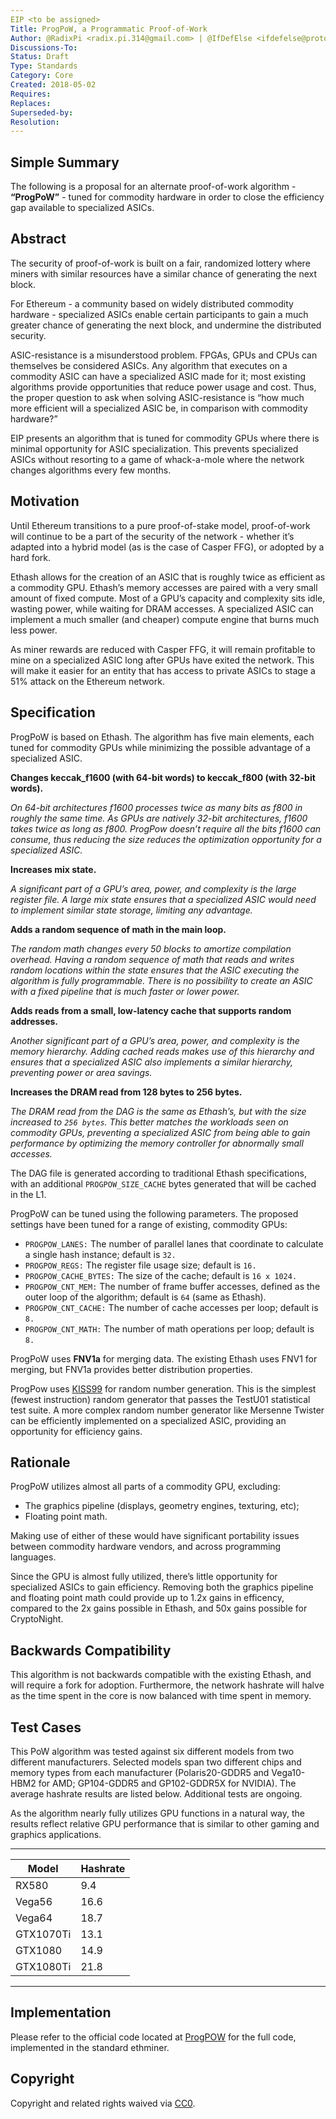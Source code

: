 ```yaml
---
EIP <to be assigned> 
Title: ProgPoW, a Programmatic Proof-of-Work
Author: @RadixPi <radix.pi.314@gmail.com> | @IfDefElse <ifdefelse@protonmail.com>   
Discussions-To:
Status: Draft
Type: Standards
Category: Core
Created: 2018-05-02
Requires: 
Replaces:
Superseded-by:
Resolution:
---
```


## Simple Summary

The following is a proposal for an alternate proof-of-work algorithm - **“ProgPoW”** -  tuned for commodity hardware in order to close the efficiency gap available to specialized ASICs.

## Abstract

The security of proof-of-work is built on a fair, randomized lottery where miners with similar resources have a similar chance of generating the next block.  

For Ethereum - a community based on widely distributed commodity hardware - specialized ASICs enable certain participants to gain a much greater chance of generating the next block, and undermine the distributed security.

ASIC-resistance is a misunderstood problem. FPGAs, GPUs and CPUs can themselves be considered ASICs. Any algorithm that executes on a commodity ASIC can have a specialized ASIC made for it; most existing algorithms provide opportunities that reduce power usage and cost. Thus, the proper question to ask when solving ASIC-resistance is “how much more efficient will a specialized ASIC be, in comparison with commodity hardware?” 

EIP<NaN> presents an algorithm that is tuned for commodity GPUs where there is minimal opportunity for ASIC specialization.  This prevents specialized ASICs without resorting to a game of whack-a-mole where the network changes algorithms every few months.

## Motivation

Until Ethereum transitions to a pure proof-of-stake model, proof-of-work will continue to be a part of the security of the network - whether it’s adapted into a hybrid model (as is the case of Casper FFG), or adopted by a hard fork.

Ethash allows for the creation of an ASIC that is roughly twice as efficient as a commodity GPU.  Ethash’s memory accesses are paired with a very small amount of fixed compute.  Most of a GPU’s capacity and complexity sits idle, wasting power, while waiting for DRAM accesses. A specialized ASIC can implement a much smaller (and cheaper) compute engine that burns much less power.

As miner rewards are reduced with Casper FFG, it will remain profitable to mine on a specialized ASIC long after GPUs have exited the network. This will make it easier for an entity that has access to private ASICs to stage a 51% attack on the Ethereum network. 

## Specification

ProgPoW is based on Ethash.  The algorithm has five main elements, each tuned for commodity GPUs while minimizing the possible advantage of a specialized ASIC.

**Changes keccak_f1600 (with 64-bit words) to keccak_f800 (with 32-bit words).**

*On 64-bit architectures f1600 processes twice as many bits as f800 in roughly the same time. As  GPUs are natively 32-bit architectures, f1600 takes twice as long as f800.  ProgPow doesn’t require all the bits f1600 can consume, thus reducing the size reduces the optimization opportunity for a specialized ASIC.*

**Increases mix state.**

*A significant part of a GPU’s area, power, and complexity is the large register file.  A large mix state ensures that a specialized ASIC would need to implement similar state storage, limiting any advantage.*

**Adds a random sequence of math in the main loop.**

*The random math changes every 50 blocks to amortize compilation overhead. Having a random sequence of math that reads and writes random locations within the state ensures that the ASIC executing the algorithm is fully programmable.  There is no possibility to create an ASIC with a fixed pipeline that is much faster or lower power.*

**Adds reads from a small, low-latency cache that supports random addresses.**

*Another significant part of a GPU’s area, power, and complexity is the memory hierarchy.  Adding cached reads makes use of this hierarchy and ensures that a specialized ASIC also implements a similar hierarchy, preventing power or area savings.*

**Increases the DRAM read from 128 bytes to 256 bytes.**

*The DRAM read from the DAG is the same as Ethash’s, but with the size increased to `256 bytes`. This better matches the workloads seen on commodity GPUs, preventing a specialized ASIC from being able to gain performance by optimizing the memory controller for abnormally small accesses.* 

The DAG file is generated according to traditional Ethash specifications, with an additional `PROGPOW_SIZE_CACHE` bytes generated that will be cached in the L1.

ProgPoW can be tuned using the following parameters.  The proposed settings have been tuned for a range of existing, commodity GPUs:

* `PROGPOW_LANES:` The number of parallel lanes that coordinate to calculate a single hash instance; default is `32.`
* `PROGPOW_REGS:` The register file usage size; default is `16.` 
* `PROGPOW_CACHE_BYTES:` The size of the cache; default is `16 x 1024.`
* `PROGPOW_CNT_MEM:` The number of frame buffer accesses, defined as the outer loop of the algorithm; default is `64` (same as Ethash).
* `PROGPOW_CNT_CACHE:` The number of cache accesses per loop; default is `8.`
* `PROGPOW_CNT_MATH:` The number of math operations per loop; default is `8.`

ProgPoW uses **FNV1a** for merging data. The existing Ethash uses FNV1 for merging, but FNV1a provides better distribution properties.

ProgPow uses [KISS99](https://en.wikipedia.org/wiki/KISS_(algorithm)) for random number generation. This is the simplest (fewest instruction) random generator that passes the TestU01 statistical test suite.  A more complex random number generator like Mersenne Twister can be efficiently implemented on a specialized ASIC, providing an opportunity for efficiency gains.

## Rationale

ProgPoW utilizes almost all parts of a commodity GPU, excluding:

* The graphics pipeline (displays, geometry engines, texturing, etc);
* Floating point math.

Making use of either of these would have significant portability issues between commodity hardware vendors, and across programming languages.

Since the GPU is almost fully utilized, there’s little opportunity  for specialized ASICs to gain efficiency. Removing both the graphics pipeline and floating point math could provide up to 1.2x gains in efficency, compared to the 2x gains possible in Ethash, and 50x gains possible for CryptoNight.

## Backwards Compatibility

This algorithm is not backwards compatible with the existing Ethash, and will require a fork for adoption. Furthermore, the network hashrate will halve as the time spent in the core is now balanced with time spent in memory.

## Test Cases

This PoW algorithm was tested against six different models from two different manufacturers. Selected models span two different chips and memory types from each manufacturer (Polaris20-GDDR5 and Vega10-HBM2 for AMD; GP104-GDDR5 and GP102-GDDR5X for NVIDIA). The average hashrate results are listed below. Additional tests are ongoing.

As the algorithm nearly fully utilizes GPU functions in a natural way, the results reflect relative GPU performance that is similar to other gaming and graphics applications.

-----------------------
| Model     | Hashrate |
| --------- | -------- |
| RX580     |    9.4   |
| Vega56    |    16.6  |
| Vega64    |    18.7  |
| GTX1070Ti |    13.1  |
| GTX1080   |    14.9  |
| GTX1080Ti |    21.8  |
------------------------

## Implementation

Please refer to the official code located at [ProgPOW](https://github.com/ifdefelse/ProgPOW) for the full code, implemented in the standard ethminer. 

## Copyright

Copyright and related rights waived via [CC0](https://creativecommons.org/publicdomain/zero/1.0/).
